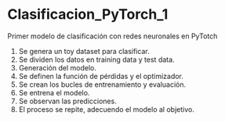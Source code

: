 # Clasificacion_PyTorch_1
Primer modelo de clasificación con redes neuronales en PyTotch

1. Se genera un toy dataset para clasificar.
2. Se dividen los datos en training data y test data.
3. Generación del modelo.
4. Se definen la función de pérdidas y el optimizador.
5. Se crean los bucles de entrenamiento y evaluación.
6. Se entrena el modelo.
7. Se observan las predicciones.
8. El proceso se repite, adecuendo el modelo al objetivo.
